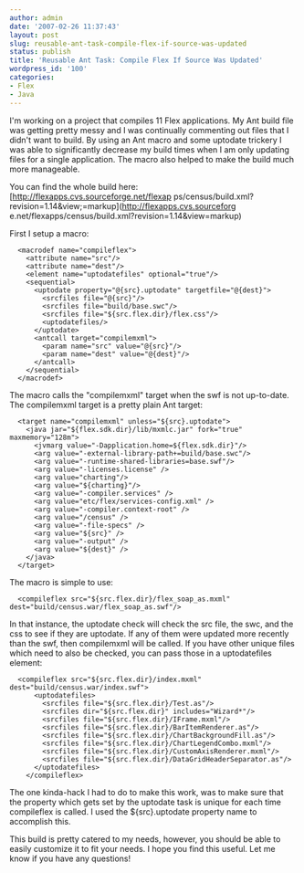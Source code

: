 ```yaml
---
author: admin
date: '2007-02-26 11:37:43'
layout: post
slug: reusable-ant-task-compile-flex-if-source-was-updated
status: publish
title: 'Reusable Ant Task: Compile Flex If Source Was Updated'
wordpress_id: '100'
categories:
- Flex
- Java
---
```


I'm working on a project that compiles 11 Flex applications. My Ant build file
was getting pretty messy and I was continually commenting out files that I
didn't want to build. By using an Ant macro and some uptodate trickery I was
able to significantly decrease my build times when I am only updating files
for a single application. The macro also helped to make the build much more
manageable.

  
You can find the whole build here: [http://flexapps.cvs.sourceforge.net/flexap
ps/census/build.xml?revision=1.14&view;=markup](http://flexapps.cvs.sourceforg
e.net/flexapps/census/build.xml?revision=1.14&view=markup)

First I setup a macro:

    
      <macrodef name="compileflex">
        <attribute name="src"/>
        <attribute name="dest"/>
        <element name="uptodatefiles" optional="true"/>
        <sequential>
          <uptodate property="@{src}.uptodate" targetfile="@{dest}">
            <srcfiles file="@{src}"/>
            <srcfiles file="build/base.swc"/>
            <srcfiles file="${src.flex.dir}/flex.css"/>
            <uptodatefiles/>
          </uptodate>
          <antcall target="compilemxml">
            <param name="src" value="@{src}"/>
            <param name="dest" value="@{dest}"/>
          </antcall>
        </sequential>
      </macrodef>

  
The macro calls the "compilemxml" target when the swf is not up-to-date. The
compilemxml target is a pretty plain Ant target:

    
      <target name="compilemxml" unless="${src}.uptodate">
        <java jar="${flex.sdk.dir}/lib/mxmlc.jar" fork="true" maxmemory="128m">
          <jvmarg value="-Dapplication.home=${flex.sdk.dir}"/>
          <arg value="-external-library-path+=build/base.swc"/>
          <arg value="-runtime-shared-libraries=base.swf"/>
          <arg value="-licenses.license" />
          <arg value="charting"/>
          <arg value="${charting}"/>
          <arg value="-compiler.services" />
          <arg value="etc/flex/services-config.xml" />
          <arg value="-compiler.context-root" />
          <arg value="/census" />
          <arg value="-file-specs" />
          <arg value="${src}" />
          <arg value="-output" />
          <arg value="${dest}" />
        </java>
      </target>

  
The macro is simple to use:

    
      <compileflex src="${src.flex.dir}/flex_soap_as.mxml" dest="build/census.war/flex_soap_as.swf"/>

  
In that instance, the uptodate check will check the src file, the swc, and the
css to see if they are uptodate. If any of them were updated more recently
than the swf, then compilemxml will be called. If you have other unique files
which need to also be checked, you can pass those in a uptodatefiles element:

    
      <compileflex src="${src.flex.dir}/index.mxml" dest="build/census.war/index.swf">
          <uptodatefiles>
            <srcfiles file="${src.flex.dir}/Test.as"/>
            <srcfiles dir="${src.flex.dir}" includes="Wizard*"/>
            <srcfiles file="${src.flex.dir}/IFrame.mxml"/>
            <srcfiles file="${src.flex.dir}/BarItemRenderer.as"/>
            <srcfiles file="${src.flex.dir}/ChartBackgroundFill.as"/>
            <srcfiles file="${src.flex.dir}/ChartLegendCombo.mxml"/>
            <srcfiles file="${src.flex.dir}/CustomAxisRenderer.mxml"/>
            <srcfiles file="${src.flex.dir}/DataGridHeaderSeparator.as"/>
          </uptodatefiles>
        </compileflex>

  
The one kinda-hack I had to do to make this work, was to make sure that the
property which gets set by the uptodate task is unique for each time
compileflex is called. I used the ${src}.uptodate property name to accomplish
this.

This build is pretty catered to my needs, however, you should be able to
easily customize it to fit your needs. I hope you find this useful. Let me
know if you have any questions!


